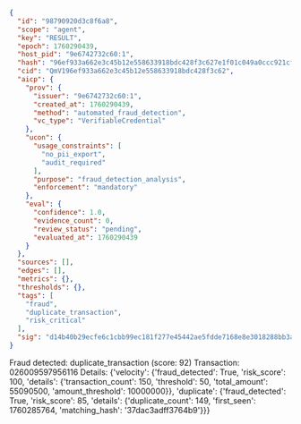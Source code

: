 ```json
{
  "id": "98790920d3c8f6a8",
  "scope": "agent",
  "key": "RESULT",
  "epoch": 1760290439,
  "host_pid": "9e6742732c60:1",
  "hash": "96ef933a662e3c45b12e558633918bdc428f3c627e1f01c049a0ccc921cf2959",
  "cid": "QmV196ef933a662e3c45b12e558633918bdc428f3c62",
  "aicp": {
    "prov": {
      "issuer": "9e6742732c60:1",
      "created_at": 1760290439,
      "method": "automated_fraud_detection",
      "vc_type": "VerifiableCredential"
    },
    "ucon": {
      "usage_constraints": [
        "no_pii_export",
        "audit_required"
      ],
      "purpose": "fraud_detection_analysis",
      "enforcement": "mandatory"
    },
    "eval": {
      "confidence": 1.0,
      "evidence_count": 0,
      "review_status": "pending",
      "evaluated_at": 1760290439
    }
  },
  "sources": [],
  "edges": [],
  "metrics": {},
  "thresholds": {},
  "tags": [
    "fraud",
    "duplicate_transaction",
    "risk_critical"
  ],
  "sig": "d14b40b29ecfe6c1cbb99ec181f277e45442ae5fdde7168e8e3018288bb3afc0"
}
```

Fraud detected: duplicate_transaction (score: 92)
Transaction: 026009597956116
Details: {'velocity': {'fraud_detected': True, 'risk_score': 100, 'details': {'transaction_count': 150, 'threshold': 50, 'total_amount': 55090500, 'amount_threshold': 10000000}}, 'duplicate': {'fraud_detected': True, 'risk_score': 85, 'details': {'duplicate_count': 149, 'first_seen': 1760285764, 'matching_hash': '37dac3adff3764b9'}}}